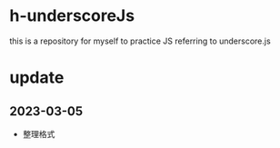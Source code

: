 # h-underscoreJs
this is a repository for myself to practice  JS  referring to underscore.js

# update
## 2023-03-05
* 整理格式